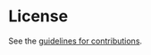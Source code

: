 # License

See the
[guidelines for contributions](https://github.com/felixhandte/draft-kucherawy-httpbis-dict-sec/blob/master/CONTRIBUTING.md).
